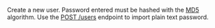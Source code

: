 Create a new user. Password entered must be hashed with the [MD5](https://en.wikipedia.org/wiki/MD5) algorithm. Use the [POST /users](/docs/server/users#usersCreate) endpoint to import plain text password.
